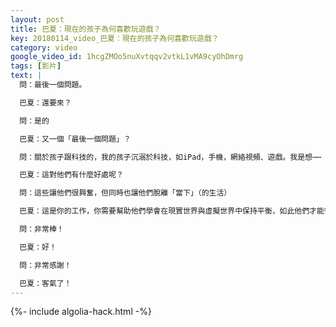 ```yaml
---
layout: post
title: 巴夏：現在的孩子為何喜歡玩遊戲？
key: 20180114_video_巴夏：現在的孩子為何喜歡玩遊戲？
category: video
google_video_id: 1hcgZMOo5nuXvtqqv2vtkL1vMA9cyOhDmrg
tags: [影片]
text: |
  問：最後一個問題。

  巴夏：還要來？

  問：是的

  巴夏：又一個「最後一個問題」？

  問：關於孩子跟科技的，我的孩子沉溺於科技，如iPad，手機，網絡視頻、遊戲。我是想⋯⋯

  巴夏：這對他們有什麼好處呢？

  問：這些讓他們很興奮，但同時也讓他們脫離「當下」（的生活）

  巴夏：這是你的工作，你需要幫助他們學會在現實世界與虛擬世界中保持平衡，如此他們才能很好地成長。他們通過這些科技、遊戲的方式，訓練自己在多維度上進行多任務處理，因為他們能感知到在即將到來的新世界裡，這些技能是非常重要的。同時，你可經常帶他們去大自然中探索，保持他們與大自然的連接。如此幫助他們過好現實生活，同時很好地掌握這些技能。

  問：非常棒！

  巴夏：好！

  問：非常感謝！

  巴夏：客氣了！
---
```


{%- include algolia-hack.html -%}
